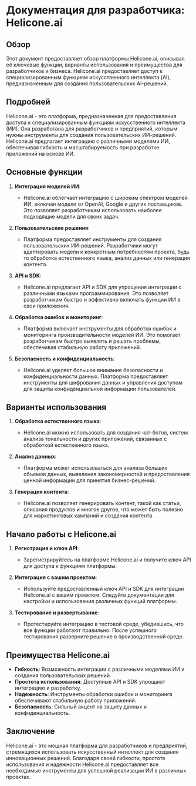 # Документация для разработчика: Helicone.ai

## Обзор

Этот документ предоставляет обзор платформы Helicone.ai, описывая её ключевые функции, варианты использования и преимущества для разработчиков и бизнеса. Helicone.ai предоставляет доступ к специализированным функциям искусственного интеллекта (AI), предназначенным для создания пользовательских AI-решений.

## Подробней

Helicone.ai - это платформа, предназначенная для предоставления доступа к специализированным функциям искусственного интеллекта (ИИ). Она разработана для разработчиков и предприятий, которым нужны инструменты для создания пользовательских ИИ-решений. Helicone.ai предлагает интеграцию с различными моделями ИИ, обеспечивая гибкость и масштабируемость при разработке приложений на основе ИИ.

## Основные функции

1.  **Интеграция моделей ИИ**:

    *   Helicone.ai облегчает интеграцию с широким спектром моделей ИИ, включая модели от OpenAI, Google и других поставщиков. Это позволяет разработчикам использовать наиболее подходящие модели для своих задач.
2.  **Пользовательские решения**:

    *   Платформа предоставляет инструменты для создания пользовательских ИИ-решений. Разработчики могут адаптировать модели к конкретным потребностям проекта, будь то обработка естественного языка, анализ данных или генерация контента.
3.  **API и SDK**:

    *   Helicone.ai предлагает API и SDK для упрощения интеграции с различными языками программирования. Это позволяет разработчикам быстро и эффективно включать функции ИИ в свои приложения.
4.  **Обработка ошибок и мониторинг**:

    *   Платформа включает инструменты для обработки ошибок и мониторинга производительности моделей ИИ. Это помогает разработчикам быстро выявлять и решать проблемы, обеспечивая стабильную работу приложений.
5.  **Безопасность и конфиденциальность**:

    *   Helicone.ai уделяет большое внимание безопасности и конфиденциальности данных. Платформа предоставляет инструменты для шифрования данных и управления доступом для защиты конфиденциальной информации пользователей.

## Варианты использования

1.  **Обработка естественного языка**:

    *   Helicone.ai можно использовать для создания чат-ботов, систем анализа тональности и других приложений, связанных с обработкой естественного языка.
2.  **Анализ данных**:

    *   Платформа может использоваться для анализа больших объемов данных, выявления закономерностей и предоставления ценной информации для принятия бизнес-решений.
3.  **Генерация контента**:

    *   Helicone.ai позволяет генерировать контент, такой как статьи, описания продуктов и многое другое, что может быть полезно для маркетинговых кампаний и создания контента.

## Начало работы с Helicone.ai

1.  **Регистрация и ключ API**:

    *   Зарегистрируйтесь на платформе Helicone.ai и получите ключ API для доступа к функциям платформы.
2.  **Интеграция с вашим проектом**:

    *   Используйте предоставленный ключ API и SDK для интеграции Helicone.ai с вашим проектом. Следуйте документации для настройки и использования различных функций платформы.
3.  **Тестирование и развертывание**:

    *   Протестируйте интеграцию в тестовой среде, убедившись, что все функции работают правильно. После успешного тестирования разверните решение в производственной среде.

## Преимущества Helicone.ai

*   **Гибкость**: Возможность интеграции с различными моделями ИИ и создания пользовательских решений.
*   **Простота использования**: Доступные API и SDK упрощают интеграцию и разработку.
*   **Надежность**: Инструменты обработки ошибок и мониторинга обеспечивают стабильную работу приложений.
*   **Безопасность**: Сильный акцент на защиту данных и конфиденциальность.

## Заключение

Helicone.ai - это мощная платформа для разработчиков и предприятий, стремящихся использовать искусственный интеллект для создания инновационных решений. Благодаря своей гибкости, простоте использования и надежности Helicone.ai предоставляет все необходимые инструменты для успешной реализации ИИ в различных проектах.